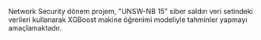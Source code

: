 Network Security dönem projem, "UNSW-NB 15" siber saldırı veri setindeki verileri kullanarak XGBoost makine öğrenimi modeliyle tahminler yapmayı amaçlamaktadır. 

